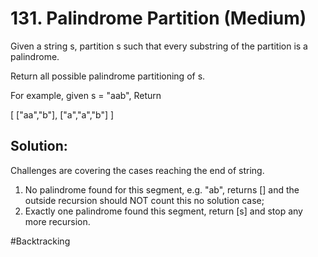 # 131. Palindrome Partition (Medium)

Given a string s, partition s such that every substring of the partition is a palindrome.

Return all possible palindrome partitioning of s.

For example, given s = "aab",
Return

[
  ["aa","b"],
  ["a","a","b"]
]

## Solution:

Challenges are covering the cases reaching the end of string.
1. No palindrome found for this segment, e.g. "ab", returns [] and the outside recursion should NOT count this no solution case;
2. Exactly one palindrome found this segment, return [s] and stop any more recursion.

#Backtracking
